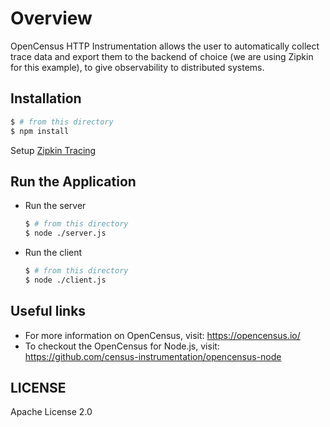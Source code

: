 # Overview

OpenCensus HTTP Instrumentation allows the user to automatically collect trace data and export them to the backend of choice (we are using Zipkin for this example), to give observability to distributed systems.

## Installation

```sh
$ # from this directory
$ npm install
```

Setup [Zipkin Tracing](https://opencensus.io/codelabs/zipkin/#0)

## Run the Application

 - Run the server

   ```sh
   $ # from this directory
   $ node ./server.js
   ```

 - Run the client

   ```sh
   $ # from this directory
   $ node ./client.js
   ```

## Useful links
- For more information on OpenCensus, visit: <https://opencensus.io/>
- To checkout the OpenCensus for Node.js, visit: <https://github.com/census-instrumentation/opencensus-node>

## LICENSE

Apache License 2.0
